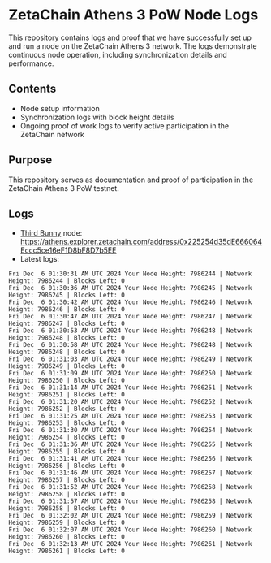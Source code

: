 # ZetaChain Athens 3 PoW Node Logs
This repository contains logs and proof that we have successfully set up and run a node on the ZetaChain Athens 3 network. The logs demonstrate continuous node operation, including synchronization details and performance.

## Contents
- Node setup information
- Synchronization logs with block height details
- Ongoing proof of work logs to verify active participation in the ZetaChain network

## Purpose
This repository serves as documentation and proof of participation in the ZetaChain Athens 3 PoW testnet.

## Logs

- [Third Bunny](https://thirdbunny.xyz/) node: https://athens.explorer.zetachain.com/address/0x225254d35dE666064Eccc5ce16eF1D8bF8D7b5EE
- Latest logs:
```
Fri Dec  6 01:30:31 AM UTC 2024 Your Node Height: 7986244 | Network Height: 7986244 | Blocks Left: 0
Fri Dec  6 01:30:36 AM UTC 2024 Your Node Height: 7986245 | Network Height: 7986245 | Blocks Left: 0
Fri Dec  6 01:30:42 AM UTC 2024 Your Node Height: 7986246 | Network Height: 7986246 | Blocks Left: 0
Fri Dec  6 01:30:47 AM UTC 2024 Your Node Height: 7986247 | Network Height: 7986247 | Blocks Left: 0
Fri Dec  6 01:30:53 AM UTC 2024 Your Node Height: 7986248 | Network Height: 7986248 | Blocks Left: 0
Fri Dec  6 01:30:58 AM UTC 2024 Your Node Height: 7986248 | Network Height: 7986248 | Blocks Left: 0
Fri Dec  6 01:31:03 AM UTC 2024 Your Node Height: 7986249 | Network Height: 7986249 | Blocks Left: 0
Fri Dec  6 01:31:09 AM UTC 2024 Your Node Height: 7986250 | Network Height: 7986250 | Blocks Left: 0
Fri Dec  6 01:31:14 AM UTC 2024 Your Node Height: 7986251 | Network Height: 7986251 | Blocks Left: 0
Fri Dec  6 01:31:20 AM UTC 2024 Your Node Height: 7986252 | Network Height: 7986252 | Blocks Left: 0
Fri Dec  6 01:31:25 AM UTC 2024 Your Node Height: 7986253 | Network Height: 7986253 | Blocks Left: 0
Fri Dec  6 01:31:30 AM UTC 2024 Your Node Height: 7986254 | Network Height: 7986254 | Blocks Left: 0
Fri Dec  6 01:31:36 AM UTC 2024 Your Node Height: 7986255 | Network Height: 7986255 | Blocks Left: 0
Fri Dec  6 01:31:41 AM UTC 2024 Your Node Height: 7986256 | Network Height: 7986256 | Blocks Left: 0
Fri Dec  6 01:31:46 AM UTC 2024 Your Node Height: 7986257 | Network Height: 7986257 | Blocks Left: 0
Fri Dec  6 01:31:52 AM UTC 2024 Your Node Height: 7986258 | Network Height: 7986258 | Blocks Left: 0
Fri Dec  6 01:31:57 AM UTC 2024 Your Node Height: 7986258 | Network Height: 7986258 | Blocks Left: 0
Fri Dec  6 01:32:02 AM UTC 2024 Your Node Height: 7986259 | Network Height: 7986259 | Blocks Left: 0
Fri Dec  6 01:32:07 AM UTC 2024 Your Node Height: 7986260 | Network Height: 7986260 | Blocks Left: 0
Fri Dec  6 01:32:13 AM UTC 2024 Your Node Height: 7986261 | Network Height: 7986261 | Blocks Left: 0
```
